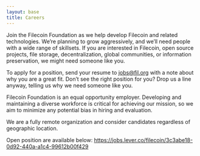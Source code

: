 ```yaml
---
layout: base
title: Careers
---
```


Join the Filecoin Foundation as we help develop Filecoin and related technologies. We’re planning to grow aggressively, and we’ll need people with a wide range of skillsets. If you are interested in Filecoin, open source projects, file storage, decentralization, global communities, or information preservation, we might need someone like you.

To apply for a position, send your resume to <a href="mailto:jobs@fil.org">jobs@fil.org</a> with a note about why you are a great fit. Don’t see the right position for you? Drop us a line anyway, telling us why we need someone like you.

Filecoin Foundation is an equal opportunity employer. Developing and maintaining a diverse workforce is critical for achieving our mission, so we aim to minimize any potential bias in hiring and evaluation.

We are a fully remote organization and consider candidates regardless of geographic location.


Open position are available below: 
https://jobs.lever.co/filecoin/3c3abe18-0d92-440a-a1c4-99612b00f429

